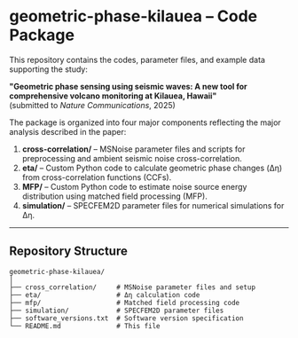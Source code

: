 # geometric-phase-kilauea – Code Package

This repository contains the codes, parameter files, and example data supporting the study:

**"Geometric phase sensing using seismic waves: A new tool for comprehensive volcano monitoring at Kilauea, Hawaii"**  
(submitted to *Nature Communications*, 2025)

The package is organized into four major components reflecting the major analysis described in the paper:

1. **cross-correlation/** – MSNoise parameter files and scripts for preprocessing and ambient seismic noise cross-correlation.  
2. **eta/** – Custom Python code to calculate geometric phase changes (Δη) from cross-correlation functions (CCFs).  
3. **MFP/** – Custom Python code to estimate noise source energy distribution using matched field processing (MFP).  
4. **simulation/** – SPECFEM2D parameter files for numerical simulations for Δη.  


---

## Repository Structure

```
geometric-phase-kilauea/
│
├── cross_correlation/     # MSNoise parameter files and setup
├── eta/                   # Δη calculation code
├── mfp/                   # Matched field processing code
├── simulation/            # SPECFEM2D parameter files
├── software_versions.txt  # Software version specification
└── README.md              # This file
```
